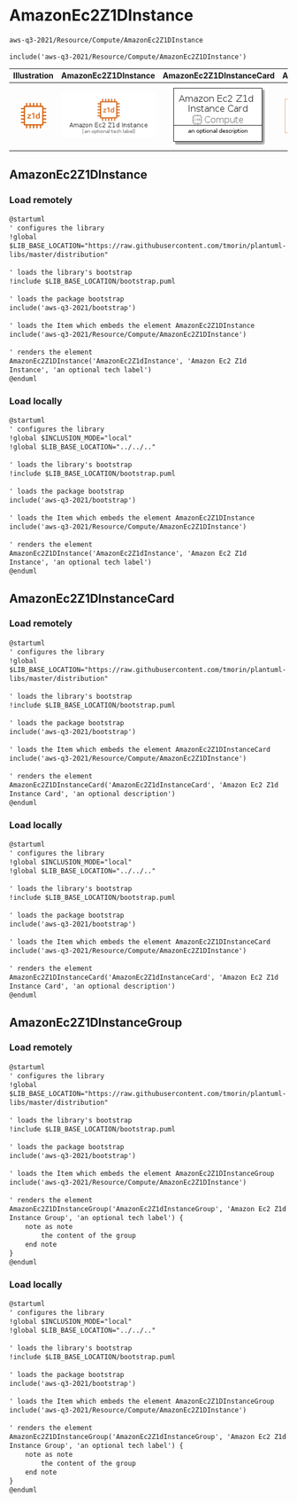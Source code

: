 # AmazonEc2Z1DInstance


```text
aws-q3-2021/Resource/Compute/AmazonEc2Z1DInstance
```

```text
include('aws-q3-2021/Resource/Compute/AmazonEc2Z1DInstance')
```



| Illustration | AmazonEc2Z1DInstance | AmazonEc2Z1DInstanceCard | AmazonEc2Z1DInstanceGroup |
| :---: | :---: | :---: | :---: |
| ![illustration for Illustration](../../../aws-q3-2021/Resource/Compute/AmazonEc2Z1DInstance.png) | ![illustration for AmazonEc2Z1DInstance](../../../aws-q3-2021/Resource/Compute/AmazonEc2Z1DInstance.Local.png) | ![illustration for AmazonEc2Z1DInstanceCard](../../../aws-q3-2021/Resource/Compute/AmazonEc2Z1DInstanceCard.Local.png) | ![illustration for AmazonEc2Z1DInstanceGroup](../../../aws-q3-2021/Resource/Compute/AmazonEc2Z1DInstanceGroup.Local.png) |




## AmazonEc2Z1DInstance

### Load remotely
```plantuml
@startuml
' configures the library
!global $LIB_BASE_LOCATION="https://raw.githubusercontent.com/tmorin/plantuml-libs/master/distribution"

' loads the library's bootstrap
!include $LIB_BASE_LOCATION/bootstrap.puml

' loads the package bootstrap
include('aws-q3-2021/bootstrap')

' loads the Item which embeds the element AmazonEc2Z1DInstance
include('aws-q3-2021/Resource/Compute/AmazonEc2Z1DInstance')

' renders the element
AmazonEc2Z1DInstance('AmazonEc2Z1dInstance', 'Amazon Ec2 Z1d Instance', 'an optional tech label')
@enduml
```

### Load locally
```plantuml
@startuml
' configures the library
!global $INCLUSION_MODE="local"
!global $LIB_BASE_LOCATION="../../.."

' loads the library's bootstrap
!include $LIB_BASE_LOCATION/bootstrap.puml

' loads the package bootstrap
include('aws-q3-2021/bootstrap')

' loads the Item which embeds the element AmazonEc2Z1DInstance
include('aws-q3-2021/Resource/Compute/AmazonEc2Z1DInstance')

' renders the element
AmazonEc2Z1DInstance('AmazonEc2Z1dInstance', 'Amazon Ec2 Z1d Instance', 'an optional tech label')
@enduml
```

## AmazonEc2Z1DInstanceCard

### Load remotely
```plantuml
@startuml
' configures the library
!global $LIB_BASE_LOCATION="https://raw.githubusercontent.com/tmorin/plantuml-libs/master/distribution"

' loads the library's bootstrap
!include $LIB_BASE_LOCATION/bootstrap.puml

' loads the package bootstrap
include('aws-q3-2021/bootstrap')

' loads the Item which embeds the element AmazonEc2Z1DInstanceCard
include('aws-q3-2021/Resource/Compute/AmazonEc2Z1DInstance')

' renders the element
AmazonEc2Z1DInstanceCard('AmazonEc2Z1dInstanceCard', 'Amazon Ec2 Z1d Instance Card', 'an optional description')
@enduml
```

### Load locally
```plantuml
@startuml
' configures the library
!global $INCLUSION_MODE="local"
!global $LIB_BASE_LOCATION="../../.."

' loads the library's bootstrap
!include $LIB_BASE_LOCATION/bootstrap.puml

' loads the package bootstrap
include('aws-q3-2021/bootstrap')

' loads the Item which embeds the element AmazonEc2Z1DInstanceCard
include('aws-q3-2021/Resource/Compute/AmazonEc2Z1DInstance')

' renders the element
AmazonEc2Z1DInstanceCard('AmazonEc2Z1dInstanceCard', 'Amazon Ec2 Z1d Instance Card', 'an optional description')
@enduml
```

## AmazonEc2Z1DInstanceGroup

### Load remotely
```plantuml
@startuml
' configures the library
!global $LIB_BASE_LOCATION="https://raw.githubusercontent.com/tmorin/plantuml-libs/master/distribution"

' loads the library's bootstrap
!include $LIB_BASE_LOCATION/bootstrap.puml

' loads the package bootstrap
include('aws-q3-2021/bootstrap')

' loads the Item which embeds the element AmazonEc2Z1DInstanceGroup
include('aws-q3-2021/Resource/Compute/AmazonEc2Z1DInstance')

' renders the element
AmazonEc2Z1DInstanceGroup('AmazonEc2Z1dInstanceGroup', 'Amazon Ec2 Z1d Instance Group', 'an optional tech label') {
    note as note
        the content of the group
    end note
}
@enduml
```

### Load locally
```plantuml
@startuml
' configures the library
!global $INCLUSION_MODE="local"
!global $LIB_BASE_LOCATION="../../.."

' loads the library's bootstrap
!include $LIB_BASE_LOCATION/bootstrap.puml

' loads the package bootstrap
include('aws-q3-2021/bootstrap')

' loads the Item which embeds the element AmazonEc2Z1DInstanceGroup
include('aws-q3-2021/Resource/Compute/AmazonEc2Z1DInstance')

' renders the element
AmazonEc2Z1DInstanceGroup('AmazonEc2Z1dInstanceGroup', 'Amazon Ec2 Z1d Instance Group', 'an optional tech label') {
    note as note
        the content of the group
    end note
}
@enduml
```

